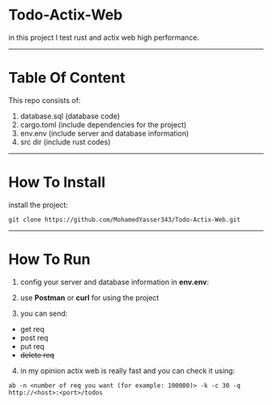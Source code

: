 # Todo-Actix-Web
in this project I test rust and actix web high performance.

---

# Table Of Content
This repo consists of:
1. database.sql (database code)
2. cargo.toml (include dependencies for the project)
2. env.env (include server and database information)
3. src dir (include rust codes)

---

# How To Install

install the project:

```
git clone https://github.com/MohamedYasser343/Todo-Actix-Web.git
```

---

# How To Run


1. config your server and database information in **env.env**:

2. use **Postman** or **curl** for using the project
3. you can send:
  * get req
  * post req
  * put req
  * ~~delete req~~
  
4. in my opinion actix web is really fast and you can check it using:

```
ab -n <number of req you want (for example: 100000)> -k -c 30 -q http://<host>:<port>/todos
```
